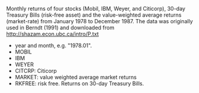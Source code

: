 Monthly returns of four stocks (Mobil, IBM, Weyer, and Citicorp), 30-day Treasury Bills (risk-free asset) and the value-weighted average returns (market-rate) from January 1978 to December 1987.
The data was originally used in Berndt (1991) and downloaded from http://shazam.econ.ubc.ca/intro/P.txt

- year and month, e.g. "1978.01".
- MOBIL
- IBM
- WEYER
- CITCRP: Citicorp
- MARKET: value weighted average market returns
- RKFREE: risk free. Returns on 30-day Treasury Bills.
